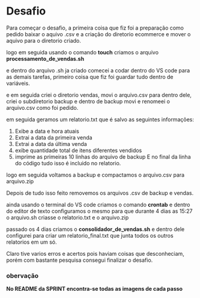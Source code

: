 # Desafio
Para começar o desafio, a primeira coisa que fiz foi a preparação como pedido
baixar o aquivo .csv e a criação do diretorio ecommerce e mover o aquivo para o diretorio criado.

logo em seguida usando o comando **touch** criamos o arquivo **processamento_de_vendas.sh**


e dentro do arquivo .sh ja criado comecei a codar dentro do VS code para as demais tarefas, primeiro coisa que fiz foi 
guardar tudo dentro de variáveis.

e em seguida criei o diretorio vendas, movi o arquivo.csv para dentro dele, criei o subdiretorio backup e dentro de backup movi e renomeei o arquivo.csv como foi pedido.

em seguida geramos um relatorio.txt que é salvo as seguintes informações:
1. Exibe a data e hora atuais
2. Extrai a data da primeira venda 
3. Extrai a data da última venda
4. exibe quantidade total de itens diferentes vendidos 
5. imprime as primeiras 10 linhas do arquivo de backup 
E no final da linha do código  tudo isso é incluido no relatorio.


logo em seguida voltamos a backup e compactamos o arquivo.csv para arquivo.zip

Depois de tudo isso feito removemos os arquivos .csv de backup e vendas.

ainda usando o terminal do VS code criamos o comando **crontab** e dentro do editor de texto 
configuramos o mesmo para que durante 4 dias as 15:27 o arquivo.sh criasse o relatorio.txt e o arquivo.zip

passado os 4 dias criamos o **consolidador_de_vendas.sh**
e dentro dele configurei para criar um relatorio_final.txt que junta todos os outros relatorios em um só.

Claro tive varios erros e acertos pois haviam coisas que desconheciam, porém com bastante pesquisa consegui finalizar o desafio.

### obervação

**No README da SPRINT encontra-se todas as imagens de cada passo**

